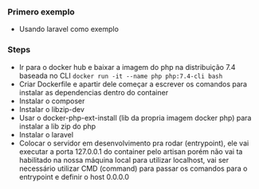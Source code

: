 ### Primero exemplo

- Usando laravel como exemplo

### Steps

- Ir para o docker hub e baixar a imagem do php na distribuição 7.4 baseada no CLI `docker run -it --name php php:7.4-cli bash`
- Criar Dockerfile e apartir dele começar a escrever os comandos para instalar as dependencias dentro do container
- Instalar o composer
- Instalar o libzip-dev
- Usar o docker-php-ext-install (lib da propria imagem docker php) para instalar a lib zip do php
- Instalar o laravel
- Colocar o servidor em desenvolvimento pra rodar (entrypoint), ele vai executar a porta 127.0.0.1 do container pelo artisan porém não vai ta habilitado na nossa máquina local para utilizar localhost, vai ser necessário utilizar CMD (command) para passar os comandos para o entrypoint e definir o host 0.0.0.0
